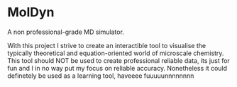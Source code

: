 # MolDyn
A non professional-grade MD simulator. 

With this project I strive to create an interactible tool to visualise the typically theoretical and equation-oriented world of microscale chemistry. 
This tool should NOT be used to create professional reliable data, its just for fun and I in no way put my focus on reliable accuracy. Nonetheless it could definetely be used
as a learning tool, haveeee fuuuuunnnnnnnn

